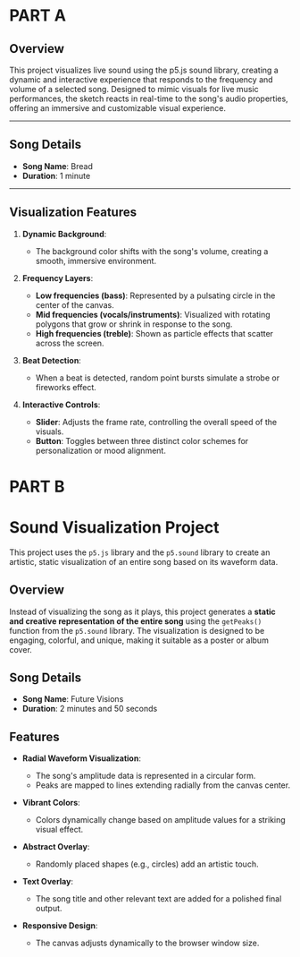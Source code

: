 # PART A

## Overview
This project visualizes live sound using the p5.js sound library, creating a dynamic and interactive experience that responds to the frequency and volume of a selected song. Designed to mimic visuals for live music performances, the sketch reacts in real-time to the song's audio properties, offering an immersive and customizable visual experience.

---

## Song Details
- **Song Name**: Bread
- **Duration**: 1 minute 

---

## Visualization Features

1. **Dynamic Background**:
   - The background color shifts with the song's volume, creating a smooth, immersive environment.

2. **Frequency Layers**:
   - **Low frequencies (bass)**: Represented by a pulsating circle in the center of the canvas.
   - **Mid frequencies (vocals/instruments)**: Visualized with rotating polygons that grow or shrink in response to the song.
   - **High frequencies (treble)**: Shown as particle effects that scatter across the screen.

3. **Beat Detection**:
   - When a beat is detected, random point bursts simulate a strobe or fireworks effect.

4. **Interactive Controls**:
   - **Slider**: Adjusts the frame rate, controlling the overall speed of the visuals.
   - **Button**: Toggles between three distinct color schemes for personalization or mood alignment.

# PART B
# Sound Visualization Project

This project uses the `p5.js` library and the `p5.sound` library to create an artistic, static visualization of an entire song based on its waveform data.

## Overview

Instead of visualizing the song as it plays, this project generates a **static and creative representation of the entire song** using the `getPeaks()` function from the `p5.sound` library. The visualization is designed to be engaging, colorful, and unique, making it suitable as a poster or album cover.
## Song Details
- **Song Name**: Future Visions
- **Duration**: 2 minutes and 50 seconds

## Features

- **Radial Waveform Visualization**: 
  - The song's amplitude data is represented in a circular form.
  - Peaks are mapped to lines extending radially from the canvas center.
  
- **Vibrant Colors**: 
  - Colors dynamically change based on amplitude values for a striking visual effect.

- **Abstract Overlay**: 
  - Randomly placed shapes (e.g., circles) add an artistic touch.

- **Text Overlay**: 
  - The song title and other relevant text are added for a polished final output.

- **Responsive Design**:
  - The canvas adjusts dynamically to the browser window size.